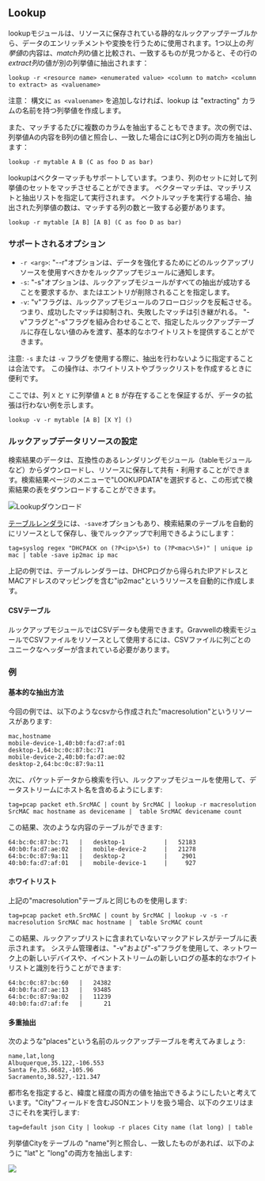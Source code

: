 ## Lookup

lookupモジュールは、リソースに保存されている静的なルックアップテーブルから、データのエンリッチメントや変換を行うために使用されます。1つ以上の*列挙値*の内容は、*match列*の値と比較され、一致するものが見つかると、その行の*extract列*の値が別の列挙値に抽出されます：

```
lookup -r <resource name> <enumerated value> <column to match> <column to extract> as <valuename>
```

注意： 構文に ```as <valuename>``` を追加しなければ、lookup は "extracting" カラムの名前を持つ列挙値を作成します。

また、マッチするたびに複数のカラムを抽出することもできます。次の例では、列挙値Aの内容をB列の値と照合し、一致した場合にはC列とD列の両方を抽出します：

```
lookup -r mytable A B (C as foo D as bar)
```

lookupはベクターマッチもサポートしています。つまり、列のセットに対して列挙値のセットをマッチさせることができます。 ベクターマッチは、マッチリストと抽出リストを指定して実行されます。 ベクトルマッチを実行する場合、抽出された列挙値の数は、マッチする列の数と一致する必要があります。

```
lookup -r mytable [A B] [A B] (C as foo D as bar)
```

### サポートされるオプション
* `-r <arg>`: "--r"オプションは、データを強化するためにどのルックアップリソースを使用すべきかをルックアップモジュールに通知します。
* `-s`: "-s"オプションは、ルックアップモジュールがすべての抽出が成功することを要求するか、またはエントリが削除されることを指定します。
* `-v`: "v"フラグは、ルックアップモジュールのフローロジックを反転させる。つまり、成功したマッチは抑制され、失敗したマッチは引き継がれる。 "-v"フラグと"-s"フラグを組み合わせることで、指定したルックアップテーブルに存在しない値のみを渡す、基本的なホワイトリストを提供することができます。

注意: `-s` または `-v` フラグを使用する際に、抽出を行わないように指定することは合法です。 この操作は、ホワイトリストやブラックリストを作成するときに便利です。

ここでは、列 `X` と `Y` に列挙値 `A` と `B` が存在することを保証するが、データの拡張は行わない例を示します。

```
lookup -v -r mytable [A B] [X Y] ()
```

### ルックアップデータリソースの設定

検索結果のデータは、互換性のあるレンダリングモジュール（tableモジュールなど）からダウンロードし、リソースに保存して共有・利用することができます。検索結果ページのメニューで"LOOKUPDATA"を選択すると、この形式で検索結果の表をダウンロードすることができます。

![Lookupダウンロード](lookup-download.png)

[テーブルレンダラ](#!search/table/table.md)には、`-save`オプションもあり、検索結果のテーブルを自動的にリソースとして保存し、後でルックアップで利用できるようにします：

```
tag=syslog regex "DHCPACK on (?P<ip>\S+) to (?P<mac>\S+)" | unique ip mac | table -save ip2mac ip mac
```

上記の例では、テーブルレンダラーは、DHCPログから得られたIPアドレスとMACアドレスのマッピングを含む"ip2mac"というリソースを自動的に作成します。

#### CSVテーブル

ルックアップモジュールではCSVデータも使用できます。Gravwellの検索モジュールでCSVファイルをリソースとして使用するには、CSVファイルに列ごとのユニークなヘッダーが含まれている必要があります。

### 例

#### 基本的な抽出方法

今回の例では、以下のようなcsvから作成された"macresolution"というリソースがあります:
```
mac,hostname
mobile-device-1,40:b0:fa:d7:af:01
desktop-1,64:bc:0c:87:bc:71
mobile-device-2,40:b0:fa:d7:ae:02
desktop-2,64:bc:0c:87:9a:11
```

次に、パケットデータから検索を行い、ルックアップモジュールを使用して、データストリームにホスト名を含めるようにします:

```
tag=pcap packet eth.SrcMAC | count by SrcMAC | lookup -r macresolution SrcMAC mac hostname as devicename |  table SrcMAC devicename count
```

この結果、次のような内容のテーブルができます:

```
64:bc:0c:87:bc:71	|	desktop-1       	|	52183
40:b0:fa:d7:ae:02	|	mobile-device-2 	|	21278
64:bc:0c:87:9a:11	|	desktop-2       	|	 2901
40:b0:fa:d7:af:01	|	mobile-device-1 	|	  927
```

#### ホワイトリスト

上記の"macresolution"テーブルと同じものを使用します:

```
tag=pcap packet eth.SrcMAC | count by SrcMAC | lookup -v -s -r macresolution SrcMAC mac hostname |  table SrcMAC count
```

この結果、ルックアップリストに含まれていないマックアドレスがテーブルに表示されます。 システム管理者は、"-v"および"-s"フラグを使用して、ネットワーク上の新しいデバイスや、イベントストリームの新しいログの基本的なホワイトリストと識別を行うことができます:

```
64:bc:0c:87:bc:60	|	24382
40:b0:fa:d7:ae:13	|	93485
64:bc:0c:87:9a:02	|	11239
40:b0:fa:d7:af:fe	|	   21
```

#### 多重抽出

次のような"places"という名前のルックアップテーブルを考えてみましょう:

```
name,lat,long
Albuquerque,35.122,-106.553
Santa Fe,35.6682,-105.96
Sacramento,38.527,-121.347
```

都市名を指定すると、緯度と経度の両方の値を抽出できるようにしたいと考えています。"City"フィールドを含むJSONエントリを扱う場合、以下のクエリはまさにそれを実行します:

```
tag=default json City | lookup -r places City name (lat long) | table
```

列挙値Cityをテーブルの "name"列と照合し、一致したものがあれば、以下のように "lat"と "long"の両方を抽出します:

![](city.png)
